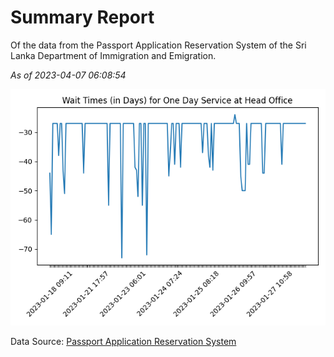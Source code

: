 # Summary Report

Of the data from the Passport Application Reservation System of the Sri Lanka Department of Immigration and Emigration.

*As of 2023-04-07 06:08:54*

![Wait Time Chart](summary.wait_time_chart.png)

Data Source: [Passport Application Reservation System](https://eservices.immigration.gov.lk:8443/appointment/pages/reservationApplication.xhtml)